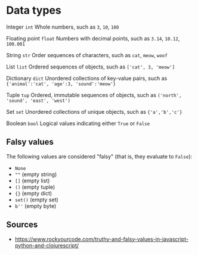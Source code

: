 Data types
==========

Integer
`int`
Whole numbers, such as `3`, `10`, `100`

Floating point
`float`
Numbers with decimal points, such as `3.14`, `10.12`, `100.001`

String
`str`
Order sequences of characters, such as `cat`, `meow`, `woof`

List
`list`
Ordered sequences of objects, such as `['cat', 3, 'meow']`

Dictionary
`dict`
Unordered collections of key-value pairs, such as `{'animal':'cat', 'age':3, 'sound':'meow'}`

Tuple
`tup`
Ordered, immutable sequences of objects, such as `('north', 'sound', 'east', 'west')`

Set
`set`
Unordered collections of unique objects, such as `{'a','b','c'}`

Boolean
`bool`
Logical values indicating either `True` or `False`

Falsy values
------------

The following values are considered "falsy" (that is, they evaluate to `False`):

- `None`
- `""` (empty string)
- `[]` (empty list)
- `()` (empty tuple)
- `{}` (empty dict)
- `set()` (empty set)
- `b''` (empty byte)

Sources
-------

- https://www.rockyourcode.com/truthy-and-falsy-values-in-javascript-python-and-clojurescript/
